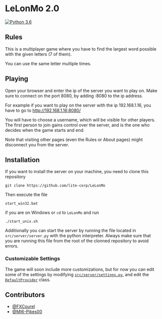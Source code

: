 # LeLonMo 2.0
[![Python 3.6](https://img.shields.io/badge/Works_with_python-v3.9-blue.svg)](https://www.python.org/downloads/release/python-390/)
## Rules
This is a multiplayer game where you have to find the largest word possible with the given letters (7 of them).

You can use the same letter multiple times. 

## Playing
Open your browser and enter the ip of the server you want to play on. Make sure to connect on the port 8080, by adding :8080 to the ip address.

For example if you want to play on the server with the ip 192.168.1.16, you have to go to http://192.168.1.16:8080/

You will have to choose a username, which will be visible for other players. The first person to join gains control over the server, and is the one who decides when the game starts and end.

Note that visiting other pages (even the Rules or About pages) might disconnect you from the server.

## Installation
If you want to install the server on your machine, you need to clone this repository

	git clone https://github.com/lite-corp/LeLonMo

Then execute the file

	start_win32.bat

if you are on Windows or `cd` to `LeLonMo` and run

	./start_unix.sh

Additionally you can start the server by running the file located in `src/server/server.py` with the python interpreter. Always make sure that you are running this file from the root of the clonned repository to avoid errors.

### Customizable Settings
The game will soon include more customizations, but for now you can edit some of the settings by modifying [`src/server/settings.py`](https://github.com/lite-corp/LeLonMo/blob/llm2/src/server/settings.py), and edit the [`DefaultProvider`](https://github.com/lite-corp/LeLonMo/blob/f006fdfaeb86ad30ddb983f6fd2e41254b85187c/src/server/settings.py#L23) class.

## Contributors
 - [@FXCourel](https://github.com/FXCourel)
 - [@MI6-Pikes00](https://github.com/MI6-Pikes00)